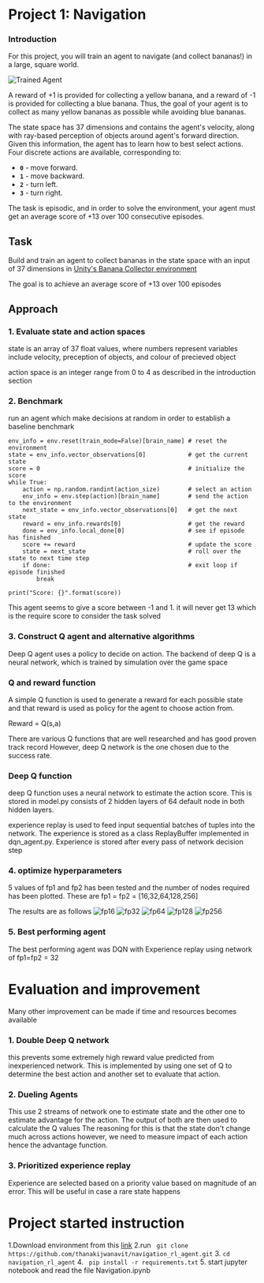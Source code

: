 [//]: # (Image References)

[image1]: https://user-images.githubusercontent.com/10624937/42135619-d90f2f28-7d12-11e8-8823-82b970a54d7e.gif "Trained Agent"

# Project 1: Navigation

### Introduction

For this project, you will train an agent to navigate (and collect bananas!) in a large, square world.  

![Trained Agent][image1]

A reward of +1 is provided for collecting a yellow banana, and a reward of -1 is provided for collecting a blue banana.  Thus, the goal of your agent is to collect as many yellow bananas as possible while avoiding blue bananas.  

The state space has 37 dimensions and contains the agent's velocity, along with ray-based perception of objects around agent's forward direction.  Given this information, the agent has to learn how to best select actions.  Four discrete actions are available, corresponding to:
- **`0`** - move forward.
- **`1`** - move backward.
- **`2`** - turn left.
- **`3`** - turn right.

The task is episodic, and in order to solve the environment, your agent must get an average score of +13 over 100 consecutive episodes.

## Task
Build and train an agent to collect bananas in the state space with an input of 37 dimensions in
[Unity's Banana Collector environment](https://github.com/Unity-Technologies/ml-agents/blob/master/docs/Learning-Environment-Examples.md#banana-collector)

The goal is to achieve an average score of +13 over 100 episodes

## Approach

### 1. Evaluate state and action spaces
state is an array of 37 float values, where numbers represent variables include velocity, preception of objects, and colour of precieved object

action space is an integer range from 0 to 4 as described in the introduction section

### 2. Benchmark
run an agent which make decisions at random in order to establish a baseline benchmark
```
env_info = env.reset(train_mode=False)[brain_name] # reset the environment
state = env_info.vector_observations[0]            # get the current state
score = 0                                          # initialize the score
while True:
    action = np.random.randint(action_size)        # select an action
    env_info = env.step(action)[brain_name]        # send the action to the environment
    next_state = env_info.vector_observations[0]   # get the next state
    reward = env_info.rewards[0]                   # get the reward
    done = env_info.local_done[0]                  # see if episode has finished
    score += reward                                # update the score
    state = next_state                             # roll over the state to next time step
    if done:                                       # exit loop if episode finished
        break
    
print("Score: {}".format(score)) 
```
This agent seems to give a score between -1 and 1. it will never get 13 which is the require score to consider the task solved

### 3. Construct Q agent and alternative algorithms

Deep Q agent uses a policy to decide on action. The backend of deep Q is a neural network,
which is trained by simulation over the game space

### Q and reward function
A simple Q function is used to generate a reward for each possible state and that reward is used as policy for the agent to choose action from.

Reward = Q(s,a)

There are various Q functions that are well researched and has good proven track record
However, deep Q network is the one chosen due to the success rate.

### Deep Q function
deep Q function uses a neural network to estimate the action score. This is stored in model.py consists of 2 hidden layers of 64 default node in both hidden layers.

experience replay is used to feed input sequential batches of tuples into the network. The experience is stored as a class ReplayBuffer implemented in dqn_agent.py. Experience is stored after every pass of network decision step

### 4. optimize hyperparameters

5 values of fp1 and fp2 has been tested and the number of nodes required has been plotted.
These are fp1 = fp2 = [16,32,64,128,256]


The results are as follows
![fp16](https://raw.githubusercontent.com/thanakijwanavit/navigation_rl_agent/master/fc16.png)
![fp32](https://raw.githubusercontent.com/thanakijwanavit/navigation_rl_agent/master/fc32.png)
![fp64](https://raw.githubusercontent.com/thanakijwanavit/navigation_rl_agent/master/fc64.png)
![fp128](https://raw.githubusercontent.com/thanakijwanavit/navigation_rl_agent/master/fc128.png)
![fp256](https://raw.githubusercontent.com/thanakijwanavit/navigation_rl_agent/master/fc256.png)


### 5. Best performing agent 

The best performing agent was DQN with Experience replay using network of fp1=fp2 = 32


# Evaluation and improvement

Many other improvement can be made if time and resources becomes available
### 1. Double Deep Q network
this prevents some extremely high reward value predicted from inexperienced network. This is implemented by using one set of Q to determine the best action and another set to evaluate that action.
### 2. Dueling Agents
This use 2 streams of network one to estimate state and the other one to estimate advantage for the action. The output of both are then used to calculate the Q values
The reasoning for this is that the state don't change much across actions however, we need to measure impact of each action hence the advantage function.

### 3. Prioritized experience replay
Experience are selected based on a priority value based on magnitude of an error. This will be useful in case a rare state happens


# Project started instruction

1.Download environment from this [link](https://s3-us-west-1.amazonaws.com/udacity-drlnd/P1/Banana/Banana_Linux.zip)
2.run ``` git clone https://github.com/thanakijwanavit/navigation_rl_agent.git```
3. ```cd navigation_rl_agent```
4. ``` pip install -r requirements.txt```
5. start jupyter notebook and read the file Navigation.ipynb